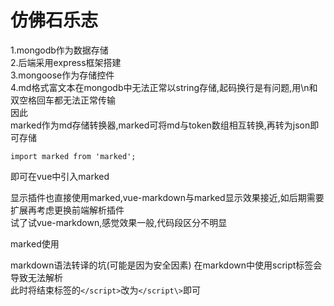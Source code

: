 仿佛石乐志  
===
  1.mongodb作为数据存储  
  2.后端采用express框架搭建  
  3.mongoose作为存储控件  
  4.md格式富文本在mongodb中无法正常以string存储,起码换行是有问题,用\n和双空格回车都无法正常传输  
  因此  
  marked作为md存储转换器,marked可将md与token数组相互转换,再转为json即可存储  
    
    import marked from 'marked';  
      
  即可在vue中引入marked  
    
  显示插件也直接使用marked,vue-markdown与marked显示效果接近,如后期需要扩展再考虑更换前端解析插件  
  试了试vue-markdown,感觉效果一般,代码段区分不明显  
  
  marked使用
  
  
  markdown语法转译的坑(可能是因为安全因素)
  在markdown中使用script标签会导致无法解析  
  此时将结束标签的`</script>`改为`</script\>`即可
    

  
  
